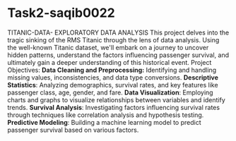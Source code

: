# Task2-saqib0022
TITANIC-DATA- EXPLORATORY DATA ANALYSIS
This project delves into the tragic sinking of the RMS Titanic through the lens of data analysis. Using the well-known Titanic dataset, we'll embark on a journey to uncover hidden patterns, understand the factors influencing passenger survival, and ultimately gain a deeper understanding of this historical event.
Project Objectives:
**Data Cleaning and Preprocessing:**
Identifying and handling missing values, inconsistencies, and data type conversions.
**Descriptive Statistics**:
Analyzing demographics, survival rates, and key features like passenger class, age, gender, and fare.
**Data Visualization**:
Employing charts and graphs to visualize relationships between variables and identify trends.
**Survival Analysis**:
Investigating factors influencing survival rates through techniques like correlation analysis and hypothesis testing.
**Predictive Modeling**:
Building a machine learning model to predict passenger survival based on various factors.
